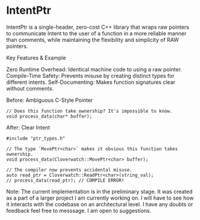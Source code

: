 # IntentPtr

IntentPtr is a single-header, zero-cost C++ library that wraps raw pointers to communicate Intent to the user of a function in a more reliable manner than comments, while maintaining the flexibility and simplicity of RAW pointers.

Key Features & Example

Zero Runtime Overhead: Identical machine code to using a raw pointer.
Compile-Time Safety: Prevents misuse by creating distinct types for different intents.
Self-Documenting: Makes function signatures clear without comments.

Before: Ambiguous C-Style Pointer

```
// Does this function take ownership? It's impossible to know.
void process_data(char* buffer);
```

After: Clear Intent

```
#include "ptr_types.h"

// The type `MovePtr<char>` makes it obvious this function takes ownership.
void process_data(Cloverwatch::MovePtr<char> buffer);

// The compiler now prevents accidental misuse.
auto read_ptr = Cloverwatch::ReadPtr<char>(string_val);
// process_data(read_ptr); // COMPILE ERROR!
```

Note: The current implementation is in the preliminary stage. It was created as a part of a larger project I am currently working on. I will have to see how it interacts with the codebase on an architectural level. I have any doubts or feedback feel free to messsage. I am open to suggestions.
